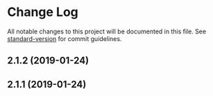 # Change Log

All notable changes to this project will be documented in this file. See [standard-version](https://github.com/conventional-changelog/standard-version) for commit guidelines.

<a name="2.1.2"></a>
## 2.1.2 (2019-01-24)



<a name="2.1.1"></a>
## 2.1.1 (2019-01-24)
